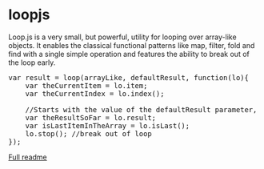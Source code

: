 # loopjs
Loop.js is a very small, but powerful, utility for looping over array-like objects. 
It enables the classical functional patterns like map, filter, fold and find with a single simple operation and 
features the ability to break out of the loop early. 

<pre>
var result = loop(arrayLike, defaultResult, function(lo){ 
    var theCurrentItem = lo.item; 
    var theCurrentIndex = lo.index();
    
    //Starts with the value of the defaultResult parameter, returned at end of iteration
    var theResultSoFar = lo.result;   
    var isLastItemInTheArray = lo.isLast(); 
    lo.stop(); //break out of loop 
});
</pre>

<a href="https://jensdpersson.github.io/loopjs/readme.html">Full readme</a>
